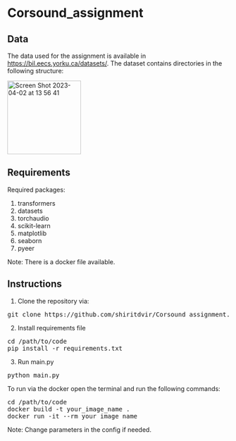 # Corsound_assignment

## Data
The data used for the assignment is available in https://bil.eecs.yorku.ca/datasets/.
The dataset contains directories in the following structure:

<img width="167" alt="Screen Shot 2023-04-02 at 13 56 41" src="https://user-images.githubusercontent.com/53824160/229355847-ad105612-f155-46a1-8244-755b95804675.png">

  
## Requirements 
Required packages:

1. transformers
2. datasets
3. torchaudio
4. scikit-learn
5. matplotlib
6. seaborn
7. pyeer

Note: There is a docker file available.

## Instructions

1. Clone the repository via:
<pre>
git clone https://github.com/shiritdvir/Corsound_assignment.git
</pre>
2. Install requirements file
<pre>
cd /path/to/code
pip install -r requirements.txt
</pre>
3. Run main.py
<pre>
python main.py
</pre>

To run via the docker open the terminal and run the following commands:
<pre>
cd /path/to/code
docker build -t your_image_name .
docker run -it --rm your_image_name
</pre>
Note: Change parameters in the config if needed.
